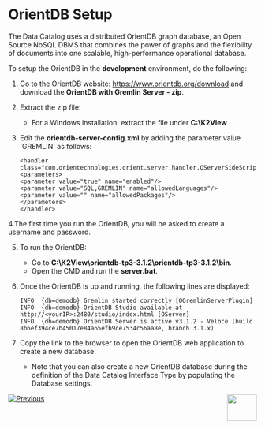 # OrientDB Setup

The Data Catalog uses a distributed OrientDB graph database, an Open Source NoSQL DBMS that combines the power of graphs and the flexibility of documents into one scalable, high-performance operational database.

To setup the OrientDB in the **development** environment, do the following:

1. Go to the OrientDB website: https://www.orientdb.org/download and download the **OrientDB with Gremlin Server - zip**.

2. Extract the zip file:

   * For a Windows installation: extract the file under **C:\K2View**

3. Edit the **orientdb-server-config.xml** by adding the parameter value 'GREMLIN' as follows:

   ~~~
   <handler class="com.orientechnologies.orient.server.handler.OServerSideScriptInterpreter">
   <parameters>
   <parameter value="true" name="enabled"/>
   <parameter value="SQL,GREMLIN" name="allowedLanguages"/>
   <parameter value="" name="allowedPackages"/>
   </parameters>
   </handler>
   ~~~

4.The first time you run the OrientDB, you will be asked to create a username and password.

5. To run the OrientDB:

   * Go to **C:\K2View\orientdb-tp3-3.1.2\orientdb-tp3-3.1.2\bin**.
   * Open the CMD and run the **server.bat**.

6. Once the OrientDB is up and running, the following lines are displayed:

   ~~~
   INFO  {db=demodb} Gremlin started correctly [OGremlinServerPlugin]
   INFO  {db=demodb} OrientDB Studio available at http://<yourIP>:2480/studio/index.html [OServer]
   INFO  {db=demodb} OrientDB Server is active v3.1.2 - Veloce (build 8b6ef394ce7b45017e84a65efb9ce7534c56aa8e, branch 3.1.x)
   ~~~

7. Copy the link to the browser to open the OrientDB web application to create a new database.

   * Note that you can also create a new OrientDB database during the definition of the Data Catalog Interface Type by populating the Database settings.



[![Previous](/articles/images/Previous.png)](06_override_data_catalog.md)[<img align="right" width="60" height="54" src="/articles/images/Next.png">](08_catalog_commands.md) 
